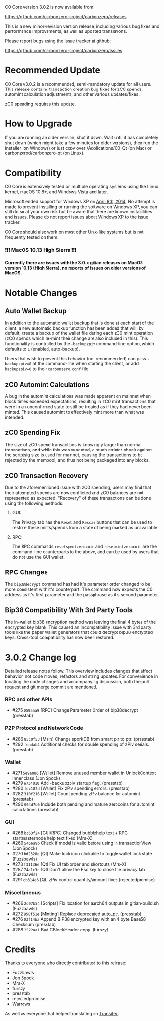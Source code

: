 C0 Core version 3.0.2 is now available from:

  <https://github.com/carbonzero-project/carbonzero/releases>

This is a new minor-revision version release, including various bug fixes and
performance improvements, as well as updated translations.

Please report bugs using the issue tracker at github:

  <https://github.com/carbonzero-project/carbonzero/issues>

Recommended Update
==============

C0 Core v3.0.2 is a recommended, semi-mandatory update for all users. This release contains transaction creation bug fixes for zC0 spends, automint calculation adjustments, and other various updates/fixes.

zC0 spending requires this update.

How to Upgrade
==============

If you are running an older version, shut it down. Wait until it has completely shut down (which might take a few minutes for older versions), then run the installer (on Windows) or just copy over /Applications/C0-Qt (on Mac) or carbonzerod/carbonzero-qt (on Linux).

Compatibility
==============

C0 Core is extensively tested on multiple operating systems using
the Linux kernel, macOS 10.8+, and Windows Vista and later.

Microsoft ended support for Windows XP on [April 8th, 2014](https://www.microsoft.com/en-us/WindowsForBusiness/end-of-xp-support),
No attempt is made to prevent installing or running the software on Windows XP, you
can still do so at your own risk but be aware that there are known instabilities and issues.
Please do not report issues about Windows XP to the issue tracker.

C0 Core should also work on most other Unix-like systems but is not
frequently tested on them.

### :exclamation::exclamation::exclamation: MacOS 10.13 High Sierra :exclamation::exclamation::exclamation:

**Currently there are issues with the 3.0.x gitian releases on MacOS version 10.13 (High Sierra), no reports of issues on older versions of MacOS.**


Notable Changes
===============

Auto Wallet Backup
---------------------
In addition to the automatic wallet backup that is done at each start of the client, a new automatic backup function has been added that will, by default, create a backup of the wallet file during each zC0 mint operation (zC0 spends which re-mint their change are also included in this). This functionality is controlled by the `-backupzpiv` command-line option, which defaults to `1` (enabled, auto-backup).

Users that wish to prevent this behavior (not recommended) can pass `-backupzpiv=0` at the command-line when starting the client, or add `backupzpiv=0` to their `carbonzero.conf` file.

zC0 Automint Calculations
---------------------
A bug in the automint calculations was made apparent on mainnet when block times exceeded expectations, resulting in zC0 mint transactions that were in an unconfirmed state to still be treated as if they had never been minted. This caused automint to effectively mint more than what was intended.

zC0 Spending Fix
---------------------
The size of zC0 spend transactions is knowingly larger than normal transactions, and while this was expected, a much stricter check against the scriptsig size is used for mainnet, causing the transactions to be rejected by the mempool, and thus not being packaged into any blocks.

zC0 Transaction Recovery
---------------------
Due to the aforementioned issue with zC0 spending, users may find that their attempted spends are now conflicted and zC0 balances are not represented as expected. "Recovery" of these transactions can be done using the following methods:

1. GUI:

   The Privacy tab has the `Reset` and `Rescan` buttons that can be used to restore these mints/spends from a state of being marked as unavailable.

2. RPC:

   The RPC commands `resetspentzerocoin` and `resetmintzerocoin` are the command-line counterparts to the above, and can be used by users that do not use the GUI wallet.

RPC Changes
---------------------
The `bip38decrypt` command has had it's parameter order changed to be more consistent with it's counterpart. The command now expects the C0 address as it's first parameter and the passphrase as it's second parameter.

Bip38 Compatibility With 3rd Party Tools
---------------------
The in-wallet bip38 encryption method was leaving the final 4 bytes of the encrypted key blank. This caused an incompatibility issue with 3rd party tools like the paper wallet generators that could decrypt bip38 encrypted keys. Cross-tool compatibility has now been restored.

3.0.2 Change log
=================

Detailed release notes follow. This overview includes changes that affect
behavior, not code moves, refactors and string updates. For convenience in locating
the code changes and accompanying discussion, both the pull request and
git merge commit are mentioned.

### RPC and other APIs
- #275 `059aaa9` [RPC] Change Parameter Order of bip38decrypt (presstab)

### P2P Protocol and Network Code
- #286 `85c0f53` [Main] Change sporkDB from smart ptr to ptr. (presstab)
- #292 `feadab4` Additional checks for double spending of zPiv serials. (presstab)

### Wallet
- #271 `5e9a086` [Wallet] Remove unused member wallet in UnlockContext inner class (Jon Spock)
- #279 `e734010` Add -backupzpiv startup flag. (presstab)
- #280 `fdc182d` [Wallet] Fix zPiv spending errors. (presstab)
- #282 `310f216` [Wallet] Count pending zPiv balance for automint. (presstab)
- #290 `004d7b6` Include both pending and mature zerocoins for automint calculations (presstab)

### GUI
- #268 `bc63f24` [GUI/RPC] Changed bubblehelp text + RPC startmasternode help text fixed (Mrs-X)
- #269 `5466a9b` Check if model is valid before using in transactionView (Jon Spock)
- #270 `bd2328e` [Qt] Make lock icon clickable to toggle wallet lock state (Fuzzbawls)
- #273 `f31136e` [Qt] Fix UI tab order and shortcuts (Mrs-X)
- #287 `74a1c3c` [Qt] Don't allow the Esc key to close the privacy tab (Fuzzbawls)
- #291 `cb314e6` [Qt] zPiv control quantity/amount fixes (rejectedpromise)

### Miscellaneous
- #266 `2d97b54` [Scripts] Fix location for aarch64 outputs in gitian-build.sh (Fuzzbawls)
- #272 `958f51e` [Minting] Replace deprecated auto_ptr. (presstab)
- #276 `03f14ba` Append BIP38 encrypted key with an 4 byte Base58 Checksum (presstab)
- #288 `2522aa1` Bad CBlockHeader copy. (furszy)

Credits
=======

Thanks to everyone who directly contributed to this release:
- Fuzzbawls
- Jon Spock
- Mrs-X
- furszy
- presstab
- rejectedpromise
- Warrows

As well as everyone that helped translating on [Transifex](https://www.transifex.com/projects/p/carbonzero-project-translations/).

